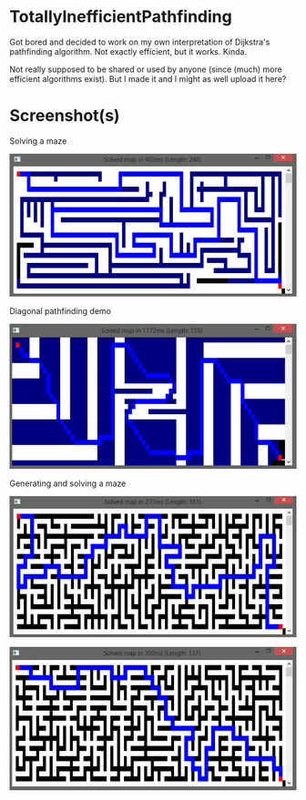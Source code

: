 # TotallyInefficientPathfinding
Got bored and decided to work on my own interpretation of Dijkstra's pathfinding algorithm. Not exactly efficient, but it works. Kinda.

Not really supposed to be shared or used by anyone (since (much) more efficient algorithms exist). But I made it and I might as well upload it here?

# Screenshot(s)
Solving a maze

![](https://raw.githubusercontent.com/lin-e/TotallyInefficientPathfinding/master/Images/VMb7kW2.png)

Diagonal pathfinding demo

![](https://raw.githubusercontent.com/lin-e/TotallyInefficientPathfinding/master/Images/UcynPEE.png)

Generating and solving a maze

![](https://raw.githubusercontent.com/lin-e/TotallyInefficientPathfinding/master/Images/auaZ6sS.png)

![](https://raw.githubusercontent.com/lin-e/TotallyInefficientPathfinding/master/Images/wK8cb4G.png)

